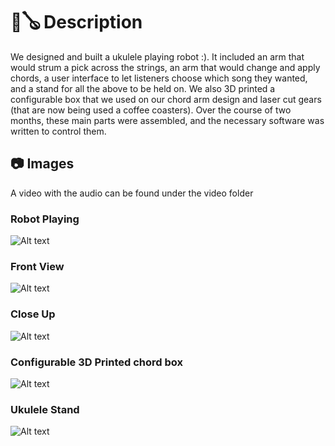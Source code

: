 # 🤖🪕 Description 
We designed and built a ukulele playing robot :). It included an arm that would strum a pick across the strings, an arm that would change and apply chords, a user interface to let listeners choose which song they wanted, and a stand for all the above to be held on. We also 3D printed a configurable box that we used on our chord arm design and laser cut gears (that are now being used a coffee coasters). Over the course of two months, these main parts were assembled, and the necessary software was written to control them. 

## 📷 Images
A video with the audio can be found under the video folder

### Robot Playing
![Alt text](https://github.com/j-bunk/uku-bot/blob/master/images/robotPlaying.gif)

### Front View
![Alt text](https://github.com/j-bunk/uku-bot/blob/master/images/frontView.PNG)

### Close Up 
![Alt text](https://github.com/j-bunk/uku-bot/blob/master/images/closeUpStrum.png)

### Configurable 3D Printed chord box
![Alt text](https://github.com/j-bunk/uku-bot/blob/master/images/chordBox.PNG)

### Ukulele Stand
![Alt text](https://github.com/j-bunk/uku-bot/blob/master/images/standFront.png)
